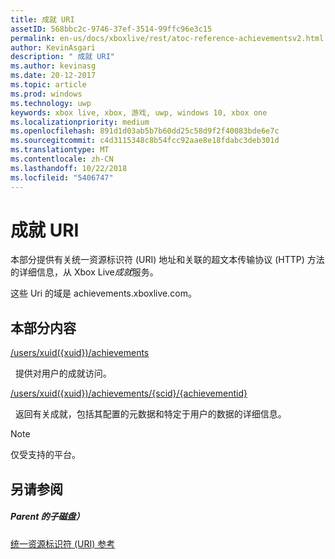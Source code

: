 ```yaml
---
title: 成就 URI
assetID: 568bbc2c-9746-37ef-3514-99ffc96e3c15
permalink: en-us/docs/xboxlive/rest/atoc-reference-achievementsv2.html
author: KevinAsgari
description: " 成就 URI"
ms.author: kevinasg
ms.date: 20-12-2017
ms.topic: article
ms.prod: windows
ms.technology: uwp
keywords: xbox live, xbox, 游戏, uwp, windows 10, xbox one
ms.localizationpriority: medium
ms.openlocfilehash: 891d1d03ab5b7b60dd25c58d9f2f40083bde6e7c
ms.sourcegitcommit: c4d3115348c8b54fcc92aae8e18fdabc3deb301d
ms.translationtype: MT
ms.contentlocale: zh-CN
ms.lasthandoff: 10/22/2018
ms.locfileid: "5406747"
---
```

# <a name="achievements-uris"></a>成就 URI

本部分提供有关统一资源标识符 (URI) 地址和关联的超文本传输协议 (HTTP) 方法的详细信息，从 Xbox Live*成就*服务。

这些 Uri 的域是 achievements.xboxlive.com。

<a id="ID4EDB"></a>


## <a name="in-this-section"></a>本部分内容

[/users/xuid({xuid})/achievements](uri-achievementsusersxuidachievementsv2.md)

&nbsp;&nbsp;提供对用户的成就访问。

[/users/xuid({xuid})/achievements/{scid}/{achievementid}](uri-usersxuidachievementsscidachievementid.md)

&nbsp;&nbsp;返回有关成就，包括其配置的元数据和特定于用户的数据的详细信息。


> [!NOTE] 
> 仅受支持的平台。



<a id="ID4EMB"></a>


## <a name="see-also"></a>另请参阅

<a id="ID4EOB"></a>


##### <a name="parent"></a>Parent 的子磁盘）

[统一资源标识符 (URI) 参考](../atoc-xboxlivews-reference-uris.md)

